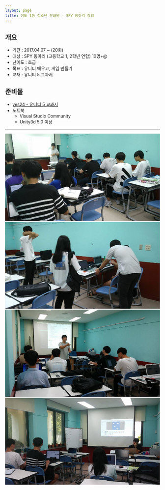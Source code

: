 ```yaml
---
layout: page
title: 이도 1동 청소년 문화원 - SPY 동아리 강의
---
```


## 개요
* 기간 : 2017.04.07 ~ (20회)
* 대상 : SPY 동아리 (고등학교 1, 2학년 연합) 10명+@
* 난이도 : 초급
* 목표 : 유니티 배우고, 게임 만들기
* 교재 : 유니티 5 교과서

## 준비물 
* [yes24 - 유니티 5 교과서](http://www.yes24.com/24/goods/38265341)
* 노트북
    * Visual Studio Community
    * Unity3d 5.0 이상 

---

![image](/assets/images/lectures/spy/IMG_2768.jpg)
![image](/assets/images/lectures/spy/IMG_2769.jpg)
![image](/assets/images/lectures/spy/IMG_2771.jpg)
![image](/assets/images/lectures/spy/IMG_2776.jpg)